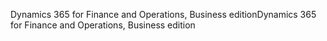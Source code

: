 <span data-ttu-id="01299-101">Dynamics 365 for Finance and Operations, Business edition</span><span class="sxs-lookup"><span data-stu-id="01299-101">Dynamics 365 for Finance and Operations, Business edition</span></span>
